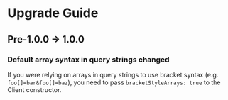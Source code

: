 Upgrade Guide
=============
Pre-1.0.0 -> 1.0.0
------------------

### Default array syntax in query strings changed

If you were relying on arrays in query strings to use bracket syntax (e.g. `foo[]=bar&foo[]=baz`),
you need to pass `bracketStyleArrays: true` to the Client constructor.
